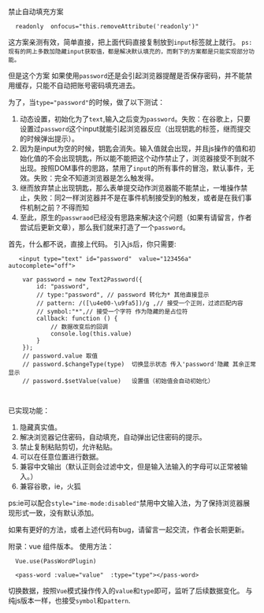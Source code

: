 禁止自动填充方案
```
  readonly  onfocus="this.removeAttribute('readonly')" 

```
这方案亲测有效，简单直接，把上面代码直接复制放到`input`标签就上就行。
`ps:现有的网上多数加隐藏input获取值，都是解决默认填充的，而剩下的方案都是只能实现部分功能。`

但是这个方案 如果使用`password`还是会引起浏览器提醒是否保存密码，并不能禁用缓存，只能不自动把账号密码填充进去。

为了，当`type="password"`的时候，做了以下测试：
1. 动态设置，初始化为了`text`,输入之后变为`password`。失败：在谷歌上，只要设置过`password`这个input就能引起浏览器反应（出现钥匙的标签，继而提交的时候弹出提示）。
2. 因为是input为空的时候，钥匙会消失。输入值就会出现，并且js操作的值和初始化值的不会出现钥匙，所以能不能把这个动作禁止了，浏览器接受不到就不出现。按照DOM事件的思路，禁用了`input`的所有事件的冒泡，默认事件，无效。失败：完全不知道浏览器是怎么触发得。
3. 继而放弃禁止出现钥匙，那么表单提交动作浏览器能不能禁止，一堆操作禁止，失败：同2一样浏览器并不是在事件机制接受到的触发，或者是在我们事件机制之前？不得而知
4. 至此，原生的`passwraod`已经没有思路来解决这个问题（如果有请留言，作者尝试后更新文章），那么我们就来打造了一个`password`。

首先，什么都不说，直接上代码。
引入js后，你只需要:
```
   <input type="text" id="password"  value="123456a" autocomplete="off">
```
```
    var password = new Text2Password({
        id: "password",
        // type:"password", // password 转化为* 其他直接显示
        // pattern: /([\u4e00-\u9fa5])/g ,// 接受一个正则，过滤匹配内容
        // symbol:"*",// 接受一个字符 作为隐藏的是占位符
        callback: function () {
            // 数据改变后的回调
            console.log(this.value)
        }
    });
    // password.value 取值
    // password.$changeType(type)  切换显示状态 传入'password'隐藏 其余正常显示
    // password.$setValue(value)   设置值（初始值会自动初始化）
  
    
```
已实现功能：
1. 隐藏真实值。
2. 解决浏览器记住密码，自动填充，自动弹出记住密码的提示。
3. 禁止复制粘贴剪切，允许粘贴。
4. 可以在任意位置进行数据。
5. 兼容中文输出（默认正则会过滤中文，但是输入法输入的字母可以正常被输入。）
6. 兼容谷歌，ie，火狐

ps:ie可以配合`style="ime-mode:disabled"`禁用中文输入法，为了保持浏览器展现形式一致，没有默认添加。


如果有更好的方法，或者上述代码有bug，请留言一起交流，作者会长期更新。

附录：vue 组件版本。
使用方法：
```
  Vue.use(PassWordPlugin)
```

```
  <pass-word :value="value"  :type="type"></pass-word>
```
切换数据，按照`Vue`模式操作传入的`value`和`type`即可，监听了后续数据变化。
与纯js版本一样，也接受`symbol`和`pattern`.
